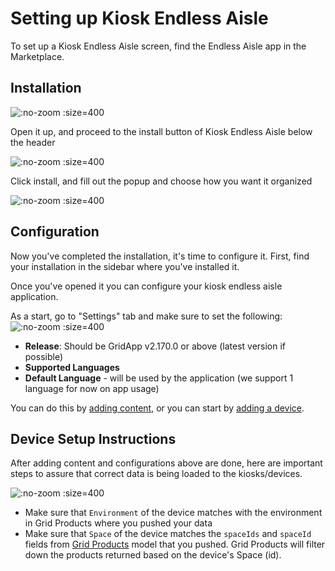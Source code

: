 # Setting up Kiosk Endless Aisle

To set up a Kiosk Endless Aisle screen, find the Endless Aisle app in the Marketplace.

## Installation

![](/assets/marketplace-endless-aisle.png ":no-zoom :size=400")

Open it up, and proceed to the install button of Kiosk Endless Aisle below the header

![](/assets/marketplace-endless-aisle-install.png ":no-zoom :size=400")

Click install, and fill out the popup and choose how you want it organized

![](/assets/marketplace-endless-aisle-installation.png ":no-zoom :size=400")

## Configuration

Now you've completed the installation, it's time to configure it. 
First, find your installation in the sidebar where you've installed it. 

Once you've opened it you can configure your kiosk endless aisle application. 

As a start, go to "Settings" tab and make sure to set the following:
![](/assets/grid-settings.png ":no-zoom :size=400")
- **Release**: Should be GridApp v2.170.0 or above (latest version if possible)
- **Supported Languages**
- **Default Language** - will be used by the application (we support 1 language for now on app usage)


You can do this by [adding content](/apps/kiosk-endless-aisle/adding-content.md), or you can start by [adding a device](/general/adding-device.md).

## Device Setup Instructions

After adding content and configurations above are done, here are important steps to assure that correct data is being loaded to the kiosks/devices.

![](/assets/device-settings.png ":no-zoom :size=400")
- Make sure that `Environment` of the device matches with the environment in Grid Products where you pushed your data
- Make sure that `Space` of the device matches the `spaceIds` and `spaceId` fields from [Grid Products](/grid-products/data-model.md?id=gridproduct) model that you pushed. Grid Products will filter down the products returned based on the device's Space (id).
